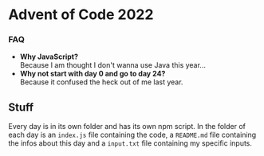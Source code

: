 # Advent of Code 2022

### FAQ
- **Why JavaScript?**<br>
Because I am thought I don't wanna use Java this year...
- **Why not start with day 0 and go to day 24?**<br>
Because it confused the heck out of me last year.

## Stuff
Every day is in its own folder and has its own npm script. In the folder of each day is an `index.js` file containing the code, a `README.md` file containing the infos about this day and a `input.txt` file containing my specific inputs.

